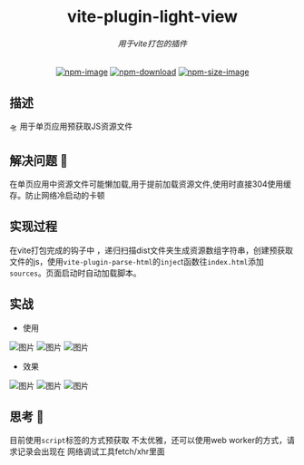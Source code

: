<h1 align="center">
  vite-plugin-light-view
 </h1>

<h6 align="center">
  用于vite打包的插件
</h6>

<div align="center">
  
[![npm-image]][npm-url] [![npm-download]][npm-url] [![npm-size-image]][npm-url]
  
</div>

[npm-image]: https://img.shields.io/npm/v/vite-plugin-light-view.svg?style=flat-square
[npm-url]: https://www.npmjs.com/package/vite-plugin-light-view
[npm-download]: https://img.shields.io/npm/dt/vite-plugin-light-view
[npm-size-image]: https://img.shields.io/bundlephobia/min/vite-plugin-light-view
## 描述
🛸 用于单页应用预获取JS资源文件
## 解决问题 🐛
在单页应用中资源文件可能懒加载,用于提前加载资源文件,使用时直接304使用缓存。防止网络冷启动的卡顿
## 实现过程
在vite打包完成的钩子中 ，递归扫描dist文件夹生成资源数组字符串，创建预获取文件的js，使用`vite-plugin-parse-html`的`injec`t函数往`index.html`添加`sources`。页面启动时自动加载脚本。
## 实战
- 使用

![图片](https://github.com/github262302/vite-plugin-lignt-view/assets/71603326/5c0a167c-bd74-41f7-8071-f521ad3d9418)
![图片](https://github.com/github262302/vite-plugin-lignt-view/assets/71603326/6070f970-ea42-471a-af95-07d79e407547)
![图片](https://github.com/github262302/vite-plugin-lignt-view/assets/71603326/4a64a50d-b15a-4a22-a53a-d5f18b479d09)
- 效果

![图片](https://github.com/github262302/vite-plugin-lignt-view/assets/71603326/899c8fdb-f59f-44d8-a798-1c5fa31c865a)
![图片](https://github.com/github262302/vite-plugin-lignt-view/assets/71603326/5ffd28b2-17a7-4194-b30c-ec17410cc741)
![图片](https://github.com/github262302/vite-plugin-lignt-view/assets/71603326/676c677d-5ef0-417a-8e39-f0e7dcf39eb7)
## 思考 🤔
目前使用`script`标签的方式预获取 不太优雅，还可以使用web worker的方式，请求记录会出现在 网络调试工具fetch/xhr里面

